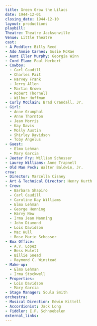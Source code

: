 ```yaml
---
title: Green Grow the Lilacs
date: 1944-12-01
closing_date: 1944-12-10
layout: productions
playbill:
Theatre: Theatre Jacksonville
Venue: Little Theatre
cast:
- A Peddler: Billy Reed
- Ado Annie Carnes: Susie McRae
- Aunt Eller Murphy: Georgia Winn
- Cord Elam: Paul Herbert
- Cowboy:
  - Carl Caudill
  - Charles Pait
  - Harvey Frank
  - Jerry Allen
  - Martin Brown
  - Robert Thornell
  - Wilbur Huffman
- Curly McClain: Brad Crandall, Jr.
- Girl:
  - Anne Grunphal
  - Anne Thornton
  - Jean Morris
  - Kay Davis
  - Molly Austin
  - Shirley Davidson
  - Toby Angelus
- Guest:
  - Elmo Lehman
  - Mary Garcia
- Jeeter Fry: William Schosser
- Laurey Williams: Anne Trapnell
- Old Man Peck: Walter Baldwin, Jr.
crew:
- Director: Marcella Cisney
- Art & Technical Director: Henry Kurth
- Crew:
  - Barbara Shapiro
  - Carl Caudill
  - Caroline Kay Williams
  - Elmo Lehman
  - George Henning
  - Harvy New
  - Irma Jean Manning
  - John Diamond
  - Lois Davidson
  - Mac Hull
  - Rose Marie Schosser
- Box Office:
  - A.V. Lopez
  - Bess Hulett
  - Billie Snead
  - Raymond C. Winstead
- Make-up:
  - Elmo Lehman
  - Irma Stockwell
- Properties:
  - Lois Davidson
  - Mary Garcia
- Stage Manager: Soula Smith
orchestra:
- Musical Direction: Edwin Kittell
- Accordionist: Jack Long
- Fiddler: E.F. Schnoebelen
external_links:
---
```


